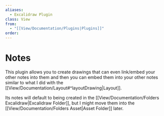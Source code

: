```yaml
---
aliases:
  - Excalidraw Plugin
class: View
from:
  - "[[View/Documentation/Plugins|Plugins]]"
order:
---
```

# Notes

This plugin allows you to create drawings that can even link/embed your other notes into them and then you can embed them into your other notes similar to what I did with the [[View/Documentation/Layout#^layoutDrawing|Layout]].

Its notes will default to being created in the [[View/Documentation/Folders Excalidraw|Excalidraw Folder]], but I might move them into the [[View/Documentation/Folders Asset|Asset Folder]] later.
